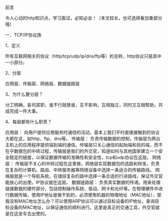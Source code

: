 前言

令人心动的http知识点，学习面试，必知必会！（本文较长，也可选择看加重部分哦）

一、TCP/IP协议族

1、定义

所有互联网相关的协议（http/tcp/udp/ip/dns/ftp等）的总称，http协议只是其中一小部分。

2、分层

应用层、传输层、网络层、数据链路层

3、为什么要分层？

分工明确，各司其职，谁不行就换谁，互不影响，互相独立，同时又互相帮助，共成完成一件大事。

4、每层都有什么职责？

应用层： 向用户提供应用服务时通信的活动，基本上我们平时直接接触到的协议大都在这，如http、ftp、dns等。
传输层： 负责传输数据的控制，传输层为两台主机上的应用程序提供端到端的通信。传输层只关心通信的起始端和目的端，而不在乎数据包的中转过程，传输层是我们的外交官，知道如何与其他国家建立一个安全稳定的链接，以保证数据传输的准确性和安全性，tcp和udp协议在这层。
网络层： 传输层不关心的中转过程在这里做，网络层实现数据包的选路和转发，负责在复杂的计算机、路由、中转服务器等网络设备中选择一条适合的传输路线。 网络层就是一个导航系统，在错综复杂的路中选择一条合适的行进路线，保证外交官能放心的出使。IP协议就在这层。
数据链路层： 负责真实数据的传递。用来处理链接数据的硬件部分，包括控制操作系统、驱动、网卡和光纤等。在物理硬件中进行数据传输，使用IP地址是做不到的，必须使用机器的物理地址（MAC地址），那我没有MAC地址怎么办？可以使用ARP协议可以通过目标设备的IP地址，查询目标设备的MAC地址，以保证通信的顺利进行。这里是真正的交通工具，外交官就是在这坐车去出使的。
